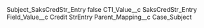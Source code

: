 <?xml version="1.0" encoding="UTF-8"?>
<CustomMetadata xmlns="http://soap.sforce.com/2006/04/metadata" xmlns:xsi="http://www.w3.org/2001/XMLSchema-instance" xmlns:xsd="http://www.w3.org/2001/XMLSchema">
    <label>Subject_SaksCredStr_Entry</label>
    <protected>false</protected>
    <values>
        <field>CTI_Value__c</field>
        <value xsi:type="xsd:string">SaksCredStr_Entry</value>
    </values>
    <values>
        <field>Field_Value__c</field>
        <value xsi:type="xsd:string">Credit StrEntry</value>
    </values>
    <values>
        <field>Parent_Mapping__c</field>
        <value xsi:type="xsd:string">Case_Subject</value>
    </values>
</CustomMetadata>
